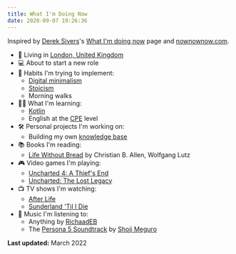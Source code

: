 ```yaml
---
title: What I'm Doing Now
date: 2020-09-07 19:26:36
---
```


Inspired by [Derek Sivers](https://sive.rs/)'s [What I'm doing now](https://sive.rs/now) page and [nownownow.com](https://nownownow.com/about).

- 🏡 Living in [London, United Kingdom](https://goo.gl/maps/Ve4r3ua7dpGJGpCS7)
- 💻 About to start a new role
- 🌱 Habits I'm trying to implement:
  - [Digital minimalism](https://www.calnewport.com/books/digital-minimalism/)
  - [Stoicism](https://dailystoic.com/)
  - Morning walks
- 👨‍🎓 What I'm learning:
  - [Kotlin](https://kotlinlang.org/)
  - English at the [CPE](https://www.cambridgeenglish.org/exams-and-tests/proficiency/) level
- 🛠️ Personal projects I'm working on:
  - Building my own [knowledge base](https://cianciustyles.gitbook.io/everything-i-know/)
- 📚 Books I'm reading:
  - [Life Without Bread](https://www.goodreads.com/book/show/537625.Life_Without_Bread) by Christian B. Allen, Wolfgang Lutz
- 🎮 Video games I'm playing:
  - [Uncharted 4: A Thief's End](https://www.playstation.com/en-gb/games/uncharted-4-a-thiefs-end/)
  - [Uncharted: The Lost Legacy](https://www.playstation.com/en-gb/games/uncharted-the-lost-legacy/)
- 📺 TV shows I'm watching:
  - [After Life](https://www.imdb.com/title/tt8398600/)
  - [Sunderland 'Til I Die](https://www.imdb.com/title/tt8914684/)
- 🎵 Music I'm listening to:
  - Anything by [RichaadEB](https://www.youtube.com/channel/UCPM1bCbT-dVAHAEIpUUpVLQ)
  - The [Persona 5 Soundtrack](https://en.wikipedia.org/wiki/Persona_5#Music) by [Shoji Meguro](https://en.wikipedia.org/wiki/Shoji_Meguro)

**Last updated:** March 2022
